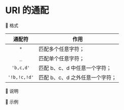 # URI 的通配

📌 格式

|    通配符    | 作用                            |
| :----------: | ------------------------------- |
|     `*`      | 匹配多个任意字符；              |
|     `_`      | 匹配单个任意字符；              |
|  `'b,c,d'`   | 匹配 b、c、d 中任意一个字符；   |
| `'!b,!c,!d'` | 匹配 b、c、d 之外任意一个字符； |

📌 说明


📌 示例

```  

```
